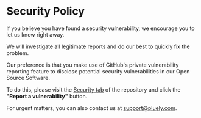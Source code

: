 # Security Policy

If you believe you have found a security vulnerability, we encourage you to let us know right away.

We will investigate all legitimate reports and do our best to quickly fix the problem.

Our preference is that you make use of GitHub's private vulnerability reporting feature to disclose potential security vulnerabilities in our Open Source Software.

To do this, please visit the [Security tab](https://github.com/iamsrikanthnani/pluely/security) of the repository and click the **"Report a vulnerability"** button.

For urgent matters, you can also contact us at [support@pluely.com](mailto:support@pluely.com).
